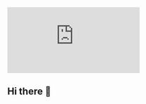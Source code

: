 <iframe src="https://tryhackme.com/api/v2/badges/public-profile?userPublicId=4896314" style='border:none;'></iframe>


## Hi there 👋

<!--
**a-bonfim-tech/a-bonfim-tech** is a ✨ _special_ ✨ repository because its `README.md` (this file) appears on your GitHub profile.

Here are some ideas to get you started:

- 🔭 I’m currently working on ...
- 🌱 I’m currently learning ...
- 👯 I’m looking to collaborate on ...
- 🤔 I’m looking for help with ...
- 💬 Ask me about ...
- 📫 How to reach me: ...
- 😄 Pronouns: ...
- ⚡ Fun fact: ...
-->
